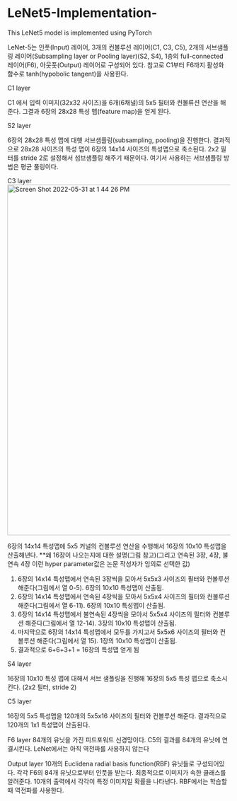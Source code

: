 # LeNet5-Implementation-
This LeNet5 model is implemented using PyTorch

LeNet-5는 
인풋(Input) 레이어, 
3개의 컨볼루션 레이어(C1, C3, C5), 
2개의 서브샘플링 레이어(Subsampling layer or Pooling layer)(S2, S4), 
1층의 full-connected 레이어(F6), 아웃풋(Output) 레이어로 구성되어 있다. 
참고로 C1부터 F6까지 활성화 함수로 tanh(hypobolic tangent)을 사용한다.

C1 layer<Convolution>
  
C1 에서 입력 이미지(32x32 사이즈)을 6개(6채널)의 5x5 필터와 컨볼류션 연산을 해준다. 그결과 6장의 28x28 특성 맵(feature map)을 얻게 된다.

  
S2 layer<Subsampling>
  
6장의 28x28 특성 맵에 대햇 서브샘플링(subsampling, pooling)을 진행한다. 결과적으로 28x28 사이즈의 특성 맵이 6장의 14x14 사이즈의 특성맵으로 축소된다. 
2x2 필터를 stride 2로 설정해서 섬브샘플링 해주기 때문이다. 여기서 사용하는 서브샘플링 방법은 평균 풀링이다.

  
C3 layer
<img width="793" alt="Screen Shot 2022-05-31 at 1 44 26 PM" src="https://user-images.githubusercontent.com/93589860/171094514-56d1edd0-074b-40fc-bdc5-da4241d7da97.png">

6장의 14x14 특성맵에 5x5 커널의 컨볼루션 연산을 수행해서 16장의 10x10 특성맵을 산출해낸다. 
**왜 16장이 나오는지에 대한 설명(그림 참고)(그리고 연속된 3장, 4장, 불연속 4장 이런 hyper parameter값은 논문 작성자가 임의로 선택한 값)
  1. 6장의 14x14 특성맵에서 연속된 3장씩을 모아서 5x5x3 사이즈의 필터와 컨볼루션 해준다(그림에서 열 0-5). 6장의 10x10 특성맵이 산출됨.
  2. 6장의 14x14 특성맵에서 연속된 4장씩을 모아서 5x5x4 사이즈의 필터와 컨볼루션 해준다(그림에서 열 6-11). 6장의 10x10 특성맵이 산출됨.
  3. 6장의 14x14 특성맵에서 불연속된 4장씩을 모아서 5x5x4 사이즈의 필터와 컨볼루션 해준다(그림에서 열 12-14). 3장의 10x10 특성맵이 산출됨.
  4. 마지막으로 6장의 14x14 특성맵에서 모두를 가지고서 5x5x6 사이즈의 필터와 컨볼루션 해준다(그림에서 열 15). 1장의 10x10 특성맵이 산출됨.
  5. 결과적으로 6+6+3+1 = 16장의 특성맵 얻게 됨
  
  
S4 layer
  
16장의 10x10 특성 맵에 대해서 서브 샘플링을 진행해 16장의 5x5 특성 맵으로 축소시킨다. (2x2 필터, stride 2)
  
  
C5 layer
  
16장의 5x5 특성맵을 120개의 5x5x16 사이즈의 필터와 컨볼루션 해준다. 결과적으로 120개의 1x1 특성맵이 산출된다.
  

F6 layer<Fully-Connected>
84개의 유닛을 가진 피드포워드 신경망이다. C5의 결과를 84개의 유닛에 연결시킨다.
LeNet에서는 아직 역전파를 사용하지 않는다
  

Output layer
10개의 Euclidena radial basis function(RBF) 유닛들로 구성되어있다. 각각 F6의 84개 유닛으로부터 인풋을 받는다. 최종적으로 이미지가 속한 클래스를 알려준다. 
10개의 출력에서 각각이 특정 이미지일 확률을 나타낸다.
RBF에서는 학습할 때 역전파를 사용한다.
